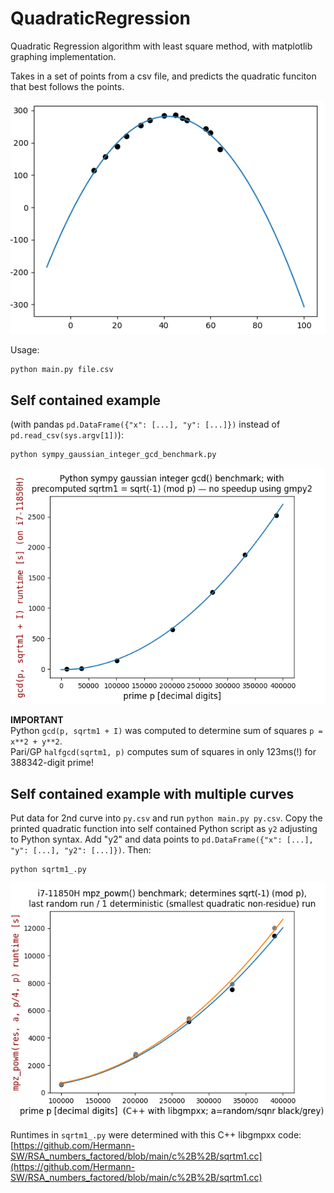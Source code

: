 # QuadraticRegression
Quadratic Regression algorithm with least square method, with matplotlib graphing implementation.

Takes in a set of points from a csv file, and predicts the quadratic funciton that best follows the points.

![Quadratic example.png…](original.png)

Usage:
```
python main.py file.csv
```


## Self contained example  
(with pandas ```pd.DataFrame({"x": [...], "y": [...]})``` instead of ```pd.read_csv(sys.argv[1])```):  
```
python sympy_gaussian_integer_gcd_benchmark.py
```
![sympy_gaussian_integer_gcd_benchmark.png](sympy_gaussian_integer_gcd_benchmark.png)

**IMPORTANT**  
Python ```gcd(p, sqrtm1 + I)``` was computed to determine sum of squares ```p = x**2 + y**2```.  
Pari/GP ```halfgcd(sqrtm1, p)``` computes sum of squares in only 123ms(!) for 388342-digit prime!

## Self contained example with multiple curves  
Put data for 2nd curve into ```py.csv``` and run ```python main.py py.csv```. Copy the printed quadratic function into self contained Python script as ```y2``` adjusting to Python syntax. Add "y2" and data points to ```pd.DataFrame({"x": [...], "y": [...], "y2": [...]})```. Then:  
```
python sqrtm1_.py
```
![sqrtm1_.png](sqrtm1_.png)  

Runtimes in ```sqrtm1_.py``` were determined with this C++ libgmpxx code:  
[https://github.com/Hermann-SW/RSA_numbers_factored/blob/main/c%2B%2B/sqrtm1.cc](https://github.com/Hermann-SW/RSA_numbers_factored/blob/main/c%2B%2B/sqrtm1.cc)
